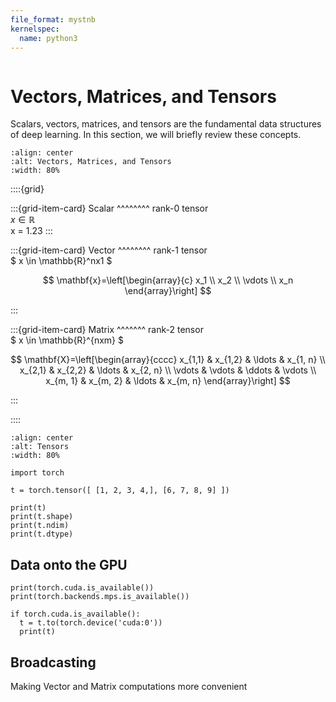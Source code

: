 ```yaml
---
file_format: mystnb
kernelspec:
  name: python3
---
```


```{title} Tensors in Deep Learning
```

# Vectors, Matrices, and Tensors

Scalars, vectors, matrices, and tensors are the fundamental data structures of deep learning. In this section, 
we will briefly review these concepts.

```{image} https://cdn.mathpix.com/snip/images/Y_juJrbZqtF4epAy9Cec8XteBLhamj40IpZXC5ZpgQQ.original.fullsize.png
:align: center
:alt: Vectors, Matrices, and Tensors
:width: 80%
```

::::{grid}

:::{grid-item-card}
Scalar
^^^^^^^^
rank-0 tensor \
$x \in \mathbb{R}$ \
x = 1.23
:::

:::{grid-item-card}
Vector
^^^^^^^^
rank-1 tensor \
$ x \in \mathbb{R}^nx1 $

$$
\mathbf{x}=\left[\begin{array}{c}
x_1 \\
x_2 \\
\vdots \\
x_n
\end{array}\right]
$$

:::

:::{grid-item-card}
Matrix
^^^^^^^
rank-2 tensor \
$ x \in \mathbb{R}^{nxm} $

$$
\mathbf{X}=\left[\begin{array}{cccc}
x_{1,1} & x_{1,2} & \ldots & x_{1, n} \\
x_{2,1} & x_{2,2} & \ldots & x_{2, n} \\
\vdots & \vdots & \ddots & \vdots \\
x_{m, 1} & x_{m, 2} & \ldots & x_{m, n}
\end{array}\right]
$$

:::

::::


```{image} https://cdn.mathpix.com/snip/images/t9O1Rt9T21I9shWUbtG1sH6YiMeK5eufyU4wEYy-RqY.original.fullsize.png
:align: center
:alt: Tensors
:width: 80%
```

```{code-cell}
import torch

t = torch.tensor([ [1, 2, 3, 4,], [6, 7, 8, 9] ])

print(t)
print(t.shape)
print(t.ndim)
print(t.dtype)
```

## Data onto the GPU

```{code-cell}
print(torch.cuda.is_available())
print(torch.backends.mps.is_available())

if torch.cuda.is_available():
  t = t.to(torch.device('cuda:0'))
  print(t)

```

## Broadcasting
Making Vector and Matrix computations more convenient

